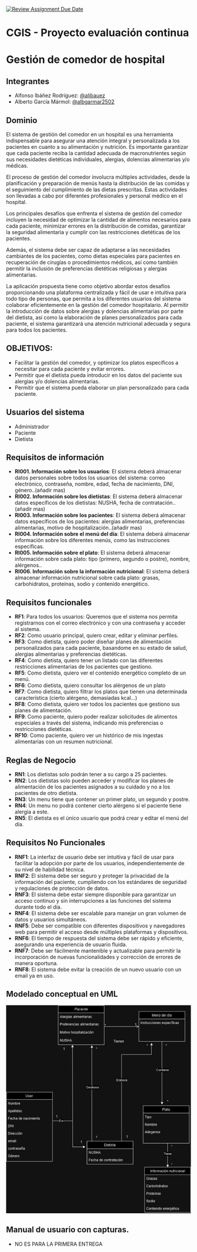 [![Review Assignment Due Date](https://classroom.github.com/assets/deadline-readme-button-24ddc0f5d75046c5622901739e7c5dd533143b0c8e959d652212380cedb1ea36.svg)](https://classroom.github.com/a/aMYFqSAE)

# CGIS - Proyecto evaluación continua

# Gestión de comedor de hospital
## Integrantes
- Alfonso Ibáñez Rodríguez: [@alibauez](https://github.com/alibauez)
- Alberto García Mármol: [@albgarmar2502](https://github.com/albgarmar2502)


## Dominio

El sistema de gestión del comedor en un hospital es una herramienta indispensable para asegurar una atención integral y personalizada a los pacientes en cuanto a su alimentación y nutrición. Es importante garantizar que cada paciente reciba la cantidad adecuada de macronutrientes según sus necesidades dietéticas individuales, alergias, dolencias alimentarias y/o médicas.

El proceso de gestión del comedor involucra múltiples actividades, desde la planificación y preparación de menús hasta la distribución de las comidas y el seguimiento del cumplimiento de las dietas prescritas. Estas actividades son llevadas a cabo por diferentes profesionales y personal médico en el hospital.

Los principales desafíos que enfrenta el sistema de gestión del comedor incluyen la necesidad de optimizar la cantidad de alimentos necesarios para cada paciente, minimizar errores en la distribución de comidas, garantizar la seguridad alimentaria y cumplir con las restricciones dietéticas de los pacientes.

Además, el sistema debe ser capaz de adaptarse a las necesidades cambiantes de los pacientes, como dietas especiales para pacientes en recuperación de cirugías o procedimientos médicos, así como también permitir la inclusión de preferencias dietéticas religiosas y alergias alimentarias.

La aplicación propuesta tiene como objetivo abordar estos desafíos proporcionando una plataforma centralizada y fácil de usar e intuitiva para todo tipo de personas, que permita a los diferentes usuarios del sistema colaborar eficientemente en la gestión del comedor hospitalario. Al permitir la introducción de datos sobre alergias y dolencias alimentarias por parte del dietista, así como la elaboración de planes personalizados para cada paciente, el sistema garantizará una atención nutricional adecuada y segura para todos los pacientes.


## OBJETIVOS:
- Facilitar la gestión del comedor, y optimizar los platos específicos a necesitar para cada paciente y evitar errores.
- Permitir que el dietista pueda introducir en los datos del paciente sus alergías y/o dolencias alimentarias.
- Permitir que el sistema pueda elaborar un plan personalizado para cada paciente.


## Usuarios del sistema
- Administrador 
- Paciente
- Dietista
  

## Requisitos de información
- **RI001. Información sobre los usuarios**: El sistema deberá almacenar datos personales sobre todos los usuarios del sistema: correo electrónico, contraseña, nombre, edad, fecha de nacimiento, DNI, género..(añadir mas)
- **RI002. Información sobre los dietistas**: El sistema deberá almacenar datos específicos de los dietistas: NUSHA, fecha de contratación..(añadir mas)
- **RI003. Información sobre los pacientes**: El sistema deberá almacenar datos específicos de los pacientes: alergias alimentarias, preferencias alimentarias, motivo de hospitalización..(añadir mas)
- **RI004. Información sobre el menú del día**: El sistema deberá almacenar información sobre los diferentes menús, como las instrucciones específicas.
- **RI005. Información sobre el plato**: El sistema deberá almacenar información sobre cada plato: tipo (primero, segundo o postre), nombre, alérgenos..
- **RI006. Información sobre la información nutricional**: El sistema deberá almacenar información nutricional sobre cada plato: grasas, carbohidratos, proteinas, sodio y contenido energético.

  
## Requisitos funcionales
- **RF1**: Para todos los usuarios: Queremos que el sistema nos permita  registrarnos con el correo electrónico y con una contraseña y acceder al sistema.
- **RF2**: Como usuario principal, quiero crear, editar y eliminar perfiles.
- **RF3**: Como dietista, quiero poder diseñar planes de alimentación personalizados para cada paciente, basandome en su estado de salud, alergias alimentarias y preferencias dietéticas.
- **RF4**: Como dietista, quiero tener un listado con las diferentes restricciones alimentarias de los pacientes que gestiono.
- **RF5**: Como dietista, quiero ver el contenido energético completo de un menú.
- **RF6**: Como dietista, quiero consultar los alérgenos de un plato
- **RF7**: Como dietista, quiero filtrar los platos que tienen una determinada característica (cierto alérgeno, demasiadas kcal...)
- **RF8**: Como dietista, quiero ver todos los pacientes que gestiono sus planes de alimentación.
- **RF9**: Como paciente, quiero poder realizar solicitudes de alimentos especiales a través del sistema, indicando mis preferencias o restricciones dietéticas. 
- **RF10**: Como paciente, quiero ver un histórico de mis ingestas alimentarias con un resumen nutricional.
  

## Reglas de Negocio
- **RN1**: Los dietistas solo podrán tener a su cargo a 25 pacientes.
- **RN2**: Los dietistas solo pueden acceder y modificar los planes de alimentación de los pacientes asignados a su cuidado y no a los pacientes de otro dietista.
- **RN3**: Un menu tiene que contener un primer plato, un segundo y postre.
- **RN4**: Un menu no podrá contener cierto alérgeno si el paciente tiene alergia a este.
- **RN5**: El dietista es el único usuario que podrá crear y editar el menú del día.


## Requisitos No Funcionales 
- **RNF1**: La interfaz de usuario debe ser intuitiva y fácil de usar para facilitar la adopción por parte de los usuarios, independientemente de su nivel de habilidad técnica.
- **RNF2**: El sistema debe ser seguro y proteger la privacidad de la información del paciente, cumpliendo con los estándares de seguridad y regulaciones de protección de datos.
- **RNF3**: El sistema debe estar siempre disponible para garantizar un acceso continuo y sin interrupciones a las funciones del sistema durante todo el día.
- **RNF4**: El sistema debe ser escalable para manejar un gran volumen de datos y usuarios simultáneos.
- **RNF5**: Debe ser compatible con diferentes dispositivos y navegadores web para permitir el acceso desde múltiples plataformas y dispositivos.
- **RNF6**: El tiempo de respuesta del sistema debe ser rápido y eficiente, asegurando una experiencia de usuario fluida.
- **RNF7**: Debe ser fácilmente mantenible y actualizable para permitir la incorporación de nuevas funcionalidades y corrección de errores de manera oportuna.
- **RNF8**: El sistema debe evitar la creación de un nuevo usuario con un email ya en uso.


## Modelado conceptual en UML

![Modelado conceptual en UML](images/UML_def_20_feb.drawio.png)



## Manual de usuario con capturas. 
- NO ES PARA LA PRIMERA ENTREGA

